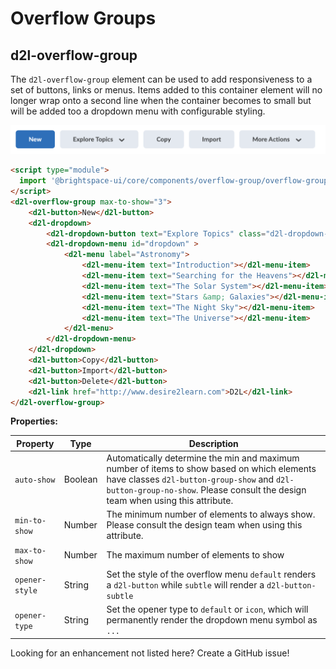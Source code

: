 # Overflow Groups

## d2l-overflow-group
The `d2l-overflow-group` element can be used to add responsiveness to a set of buttons, links or menus. Items added to this container element will no longer wrap onto a second line when the container becomes to small but will be added too a dropdown menu with configurable styling.

![Overflow Group](./screenshots/overflow-group.png?raw=true)

```html
<script type="module">
  import '@brightspace-ui/core/components/overflow-group/overflow-group.js';
</script>
<d2l-overflow-group max-to-show="3">
	<d2l-button>New</d2l-button>
	<d2l-dropdown>
		<d2l-dropdown-button text="Explore Topics" class="d2l-dropdown-opener"></button>
		<d2l-dropdown-menu id="dropdown" >
			<d2l-menu label="Astronomy">
				<d2l-menu-item text="Introduction"></d2l-menu-item>
				<d2l-menu-item text="Searching for the Heavens"></d2l-menu-item>
				<d2l-menu-item text="The Solar System"></d2l-menu-item>
				<d2l-menu-item text="Stars &amp; Galaxies"></d2l-menu-item>
				<d2l-menu-item text="The Night Sky"></d2l-menu-item>
				<d2l-menu-item text="The Universe"></d2l-menu-item>
			</d2l-menu>
		</d2l-dropdown-menu>
	</d2l-dropdown>
	<d2l-button>Copy</d2l-button>
	<d2l-button>Import</d2l-button>
	<d2l-button>Delete</d2l-button>
	<d2l-link href="http://www.desire2learn.com">D2L</d2l-link>
</d2l-overflow-group>
```

**Properties:**

| Property | Type | Description |
|--|--|--|
| `auto-show` | Boolean | Automatically determine the min and maximum number of items to show based on which elements have classes `d2l-button-group-show` and `d2l-button-group-no-show`. Please consult the design team when using this attribute. |
| `min-to-show` | Number | The minimum number of elements to always show. Please consult the design team when using this attribute. |
| `max-to-show` | Number | The maximum number of elements to show |
| `opener-style` | String | Set the style of the overflow menu `default` renders a `d2l-button` while `subtle` will render a `d2l-button-subtle`|
| `opener-type` | String | Set the opener type to `default` or `icon`, which will permanently render the dropdown menu symbol as `...` |

Looking for an enhancement not listed here? Create a GitHub issue!
